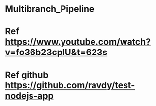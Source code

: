 # Multibranch_Pipeline
# Ref https://www.youtube.com/watch?v=fo36b23cpIU&t=623s
# Ref github https://github.com/ravdy/test-nodejs-app

